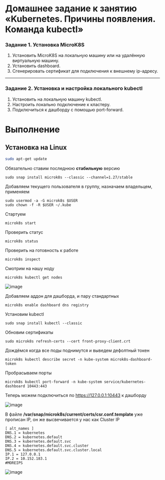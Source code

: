 # Домашнее задание к занятию «Kubernetes. Причины появления. Команда kubectl»

### Задание 1. Установка MicroK8S

1. Установить MicroK8S на локальную машину или на удалённую виртуальную машину.
2. Установить dashboard.
3. Сгенерировать сертификат для подключения к внешнему ip-адресу.

------

### Задание 2. Установка и настройка локального kubectl
1. Установить на локальную машину kubectl.
2. Настроить локально подключение к кластеру.
3. Подключиться к дашборду с помощью port-forward.


# Выполнение
## Установка на Linux

```bash
sudo apt-get update
```
Обязательно ставим последнюю **стабильную** версию
```
sudo snap install microk8s --classic --channel=1.27/stable
```
Добавляем текущего пользователя в группу, назначаем владельцем, применяем
```
sudo usermod -a -G microk8s $USER
sudo chown -f -R $USER ~/.kube
```
Стартуем
```
microk8s start
```
Проверить статус
```
microk8s status
```
Проверить на готовность к работе
```
microk8s inspect
```
Смотрим на нашу ноду
```
microk8s kubectl get nodes
```
![image](https://github.com/SemenAmbarnov/kuber-homeworks/assets/92155007/30f20270-6e09-4f39-acbe-cc78e9efbbca)

Добавляем аддон для дашборда, и пару стандартных
```
microk8s enable dashboard dns registry
```
Установим kubectl

```
sudo snap install kubectl --classic
```
Обновим сертификаты
```
sudo microk8s refresh-certs --cert front-proxy-client.crt
```
Дождёмся когда все поды поднимутся и выведем дефолтный токен  
```
microk8s kubectl describe secret -n kube-system microk8s-dashboard-token
```
Пробрасываем порты
```
microk8s kubectl port-forward -n kube-system service/kubernetes-dashboard 10443:443
```
Теперь можем подключиться по https://127.0.0.1:10443 к дашборду

![image](https://github.com/SemenAmbarnov/kuber-homeworks/assets/92155007/f97e28b7-2ba0-4c49-b6d4-ce129b790ce5)


В файле **/var/snap/microk8s/current/certs/csr.conf.template** уже прописан IP, он же высвечивается у нас как Cluster IP
```
[ alt_names ]
DNS.1 = kubernetes
DNS.2 = kubernetes.default
DNS.3 = kubernetes.default.svc
DNS.4 = kubernetes.default.svc.cluster
DNS.5 = kubernetes.default.svc.cluster.local
IP.1 = 127.0.0.1
IP.2 = 10.152.183.1
#MOREIPS
```

![image](https://github.com/SemenAmbarnov/kuber-homeworks/assets/92155007/1af5989c-2c7c-4373-9e6a-dadda86554b7)





